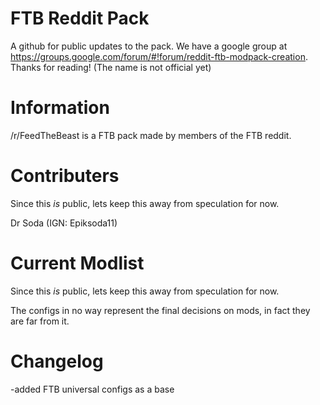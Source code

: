 FTB Reddit Pack
===============
A github for public updates to the pack. We have a google group at https://groups.google.com/forum/#!forum/reddit-ftb-modpack-creation. Thanks for reading! (The name is not official yet)

Information
===============
/r/FeedTheBeast is a FTB pack made by members of the FTB reddit.

Contributers
===============
Since this _is_ public, lets keep this away from speculation for now.

Dr Soda (IGN: Epiksoda11)

Current Modlist
===============
Since this _is_ public, lets keep this away from speculation for now.

The configs in no way represent the final decisions on mods, in fact they are far from it.

Changelog
===============

-added FTB universal configs as a base
